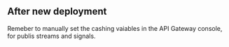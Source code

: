 ## After new deployment
Remeber to manually set the cashing vaiables in the API Gateway console, for publis streams and signals.